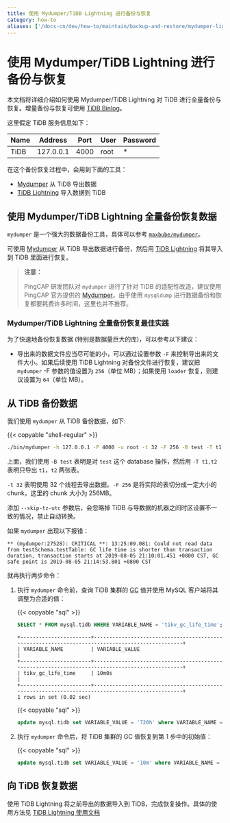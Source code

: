 ```yaml
---
title: 使用 Mydumper/TiDB Lightning 进行备份与恢复
category: how-to
aliases: ['/docs-cn/dev/how-to/maintain/backup-and-restore/mydumper-lightning/']
---
```


# 使用 Mydumper/TiDB Lightning 进行备份与恢复

本文档将详细介绍如何使用 Mydumper/TiDB Lightning 对 TiDB 进行全量备份与恢复。增量备份与恢复可使用 [TiDB Binlog](/tidb-binlog/tidb-binlog-overview.md)。

这里假定 TiDB 服务信息如下：

|Name|Address|Port|User|Password|
|----|-------|----|----|--------|
|TiDB|127.0.0.1|4000|root|*|

在这个备份恢复过程中，会用到下面的工具：

- [Mydumper](/mydumper-overview.md) 从 TiDB 导出数据
- [TiDB Lightning](/tidb-lightning/tidb-lightning-overview.md) 导入数据到 TiDB

## 使用 Mydumper/TiDB Lightning 全量备份恢复数据

`mydumper` 是一个强大的数据备份工具，具体可以参考 [`maxbube/mydumper`](https://github.com/maxbube/mydumper)。

可使用 [Mydumper](/mydumper-overview.md) 从 TiDB 导出数据进行备份，然后用 [TiDB Lightning](/tidb-lightning/tidb-lightning-overview.md) 将其导入到 TiDB 里面进行恢复。

> **注意：**
>
> PingCAP 研发团队对 `mydumper` 进行了针对 TiDB 的适配性改造，建议使用 PingCAP 官方提供的 [Mydumper](/mydumper-overview.md)。由于使用 `mysqldump` 进行数据备份和恢复都要耗费许多时间，这里也并不推荐。

### Mydumper/TiDB Lightning 全量备份恢复最佳实践

为了快速地备份恢复数据 (特别是数据量巨大的库)，可以参考以下建议：

* 导出来的数据文件应当尽可能的小，可以通过设置参数 `-F` 来控制导出来的文件大小。如果后续使用  TiDB Lightning 对备份文件进行恢复，建议把 `mydumper` -F 参数的值设置为 `256`（单位 MB）；如果使用 `loader` 恢复，则建议设置为 `64`（单位 MB）。

## 从 TiDB 备份数据

我们使用 `mydumper` 从 TiDB 备份数据，如下:

{{< copyable "shell-regular" >}}

```bash
./bin/mydumper -h 127.0.0.1 -P 4000 -u root -t 32 -F 256 -B test -T t1,t2 --skip-tz-utc -o ./var/test
```

上面，我们使用 `-B test` 表明是对 `test` 这个 database 操作，然后用 `-T t1,t2` 表明只导出 `t1`，`t2` 两张表。

`-t 32` 表明使用 32 个线程去导出数据。`-F 256` 是将实际的表切分成一定大小的 chunk，这里的 chunk 大小为 256MB。

添加 `--skip-tz-utc` 参数后，会忽略掉 TiDB 与导数据的机器之间时区设置不一致的情况，禁止自动转换。

如果 `mydumper` 出现以下报错：

```
** (mydumper:27528): CRITICAL **: 13:25:09.081: Could not read data from testSchema.testTable: GC life time is shorter than transaction duration, transaction starts at 2019-08-05 21:10:01.451 +0800 CST, GC safe point is 2019-08-05 21:14:53.801 +0800 CST
```

就再执行两步命令：

1. 执行 `mydumper` 命令前，查询 TiDB 集群的 [GC](/garbage-collection-overview.md) 值并使用 MySQL 客户端将其调整为合适的值：

    {{< copyable "sql" >}}

    ```sql
    SELECT * FROM mysql.tidb WHERE VARIABLE_NAME = 'tikv_gc_life_time';
    ```

    ```
    +-----------------------+------------------------------------------------------------------------------------------------+
    | VARIABLE_NAME         | VARIABLE_VALUE                                                                                 |
    +-----------------------+------------------------------------------------------------------------------------------------+
    | tikv_gc_life_time     | 10m0s                                                                                          |
    +-----------------------+------------------------------------------------------------------------------------------------+
    1 rows in set (0.02 sec)
    ```

    {{< copyable "sql" >}}

    ```sql
    update mysql.tidb set VARIABLE_VALUE = '720h' where VARIABLE_NAME = 'tikv_gc_life_time';
    ```

2. 执行 `mydumper` 命令后，将 TiDB 集群的 GC 值恢复到第 1 步中的初始值：

    {{< copyable "sql" >}}

    ```sql
    update mysql.tidb set VARIABLE_VALUE = '10m' where VARIABLE_NAME = 'tikv_gc_life_time';
    ```

## 向 TiDB 恢复数据

使用 TiDB Lightning 将之前导出的数据导入到 TiDB，完成恢复操作。具体的使用方法见 [TiDB Lightning 使用文档](/tidb-lightning/tidb-lightning-tidb-backend.md)
